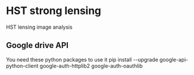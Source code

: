 # HST strong lensing
HST lensing image analysis

## Google drive API
You need these python packages to use it
	pip install --upgrade google-api-python-client google-auth-httplib2 google-auth-oauthlib
